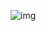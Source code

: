 ![img](https://skillicons.dev/icons?i=nodejs,ts,js,go,express,postman,mongodb,react,next,tailwind,redux,emotion,figma,vite,materialui,npm,obsidian,vercel&theme=dark)



